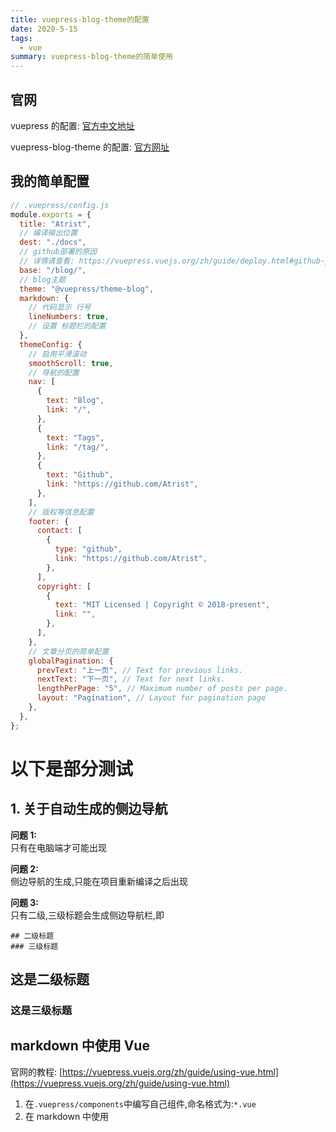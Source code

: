 ```yaml
---
title: vuepress-blog-theme的配置
date: 2020-5-15
tags:
  - vue
summary: vuepress-blog-theme的简单使用
---
```


## 官网

vuepress 的配置:
[官方中文地址](https://vuepress.vuejs.org/zh/config/#%E5%9F%BA%E6%9C%AC%E9%85%8D%E7%BD%AE)

vuepress-blog-theme 的配置:
[官方网址](https://vuepress-theme-blog.ulivz.com/)

## 我的简单配置

```js
// .vuepress/config.js
module.exports = {
  title: "Atrist",
  // 编译输出位置
  dest: "./docs",
  // github部署的原因
  // 详情请查看: https://vuepress.vuejs.org/zh/guide/deploy.html#github-pages
  base: "/blog/",
  // blog主题
  theme: "@vuepress/theme-blog",
  markdown: {
    // 代码显示 行号
    lineNumbers: true,
    // 设置 标题栏的配置
  },
  themeConfig: {
    // 启用平滑滚动
    smoothScroll: true,
    // 导航的配置
    nav: [
      {
        text: "Blog",
        link: "/",
      },
      {
        text: "Tags",
        link: "/tag/",
      },
      {
        text: "Github",
        link: "https://github.com/Atrist",
      },
    ],
    // 版权等信息配置
    footer: {
      contact: [
        {
          type: "github",
          link: "https://github.com/Atrist",
        },
      ],
      copyright: [
        {
          text: "MIT Licensed | Copyright © 2018-present",
          link: "",
        },
      ],
    },
    // 文章分页的简单配置
    globalPagination: {
      prevText: "上一页", // Text for previous links.
      nextText: "下一页", // Text for next links.
      lengthPerPage: "5", // Maximum number of posts per page.
      layout: "Pagination", // Layout for pagination page
    },
  },
};
```

# 以下是部分测试

## 1. 关于自动生成的侧边导航

**问题 1:**<br/>
只有在电脑端才可能出现

**问题 2:**</br>
侧边导航的生成,只能在项目重新编译之后出现

**问题 3:**<br/>
只有二级,三级标题会生成侧边导航栏,即

```
## 二级标题
### 三级标题
```

## 这是二级标题

### 这是三级标题

## markdown 中使用 Vue

官网的教程: [https://vuepress.vuejs.org/zh/guide/using-vue.html](https://vuepress.vuejs.org/zh/guide/using-vue.html)

1. 在`.vuepress/components`中编写自己组件,命名格式为:`*.vue`
2. 在 markdown 中使用
